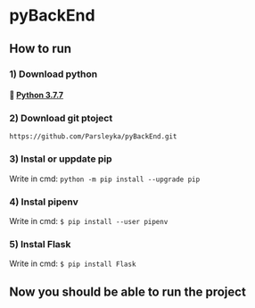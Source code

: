 # pyBackEnd

## How to run

### 1) Download python
#### :bookmark_tabs: [Python 3.7.7](https://www.python.org/downloads/release/python-379/)

### 2) Download git ptoject
   `https://github.com/Parsleyka/pyBackEnd.git`

### 3) Instal or uppdate pip
   Write in cmd:
   `python -m pip install --upgrade pip`
   
### 4) Instal pipenv
   Write in cmd:
   `$ pip install --user pipenv`
   
### 5) Instal Flask
   Write in cmd:
   `$ pip install Flask`
   
## Now you should be able to run the project
